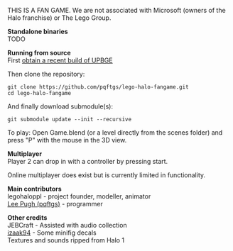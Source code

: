 THIS IS A FAN GAME.  We are not associated with Microsoft (owners of the Halo franchise) or The Lego Group.

**Standalone binaries**  
TODO

**Running from source**  
First [obtain a recent build of UPBGE](https://download.upbge.org/)

Then clone the repository:
```
git clone https://github.com/pqftgs/lego-halo-fangame.git
cd lego-halo-fangame
```

And finally download submodule(s):
```
git submodule update --init --recursive
```

To play: Open Game.blend (or a level directly from the scenes folder) and press "P" with the mouse in the 3D view.

**Multiplayer**  
Player 2 can drop in with a controller by pressing start.

Online multiplayer does exist but is currently limited in functionality.

**Main contributors**  
legohaloppl - project founder, modeller, animator  
[Lee Pugh (pqftgs)](https://github.com/pqftgs/) - programmer

**Other credits**  
JEBCraft - Assisted with audio collection  
[izaak94](http://izaak94.deviantart.com/) - Some minifig decals  
Textures and sounds ripped from Halo 1
